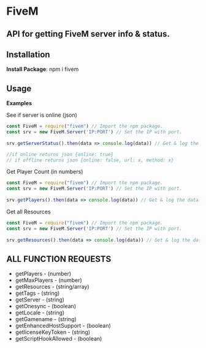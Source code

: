 # FiveM

## API for getting FiveM server info & status.

## Installation 
**Install Package**: npm i fivem

## Usage
**Examples**

See if server is online (json)
```js
const FiveM = require("fivem") // Import the npm package.
const srv = new FiveM.Server('IP:PORT') // Set the IP with port.
 
srv.getServerStatus().then(data => console.log(data)) // Get & log the data!

//if online returns json {online: true}
// if offline returns json {online: false, url: x, method: x}
```

Get Player Count (in numbers)
```js
const FiveM = require("fivem") // Import the npm package.
const srv = new FiveM.Server('IP:PORT') // Set the IP with port.
 
srv.getPlayers().then(data => console.log(data)) // Get & log the data!
```

Get all Resources
```js
const FiveM = require("fivem") // Import the npm package.
const srv = new FiveM.Server('IP:PORT') // Set the IP with port.
 
srv.getResources().then(data => console.log(data)) // Get & log the data!
```

## **ALL FUNCTION REQUESTS**
- getPlayers - (number)
- getMaxPlayers - (number)
- getResources - (string/array)
- getTags - (string)
- getServer - (string)
- getOnesync - (boolean)
- getLocale - (string)
- getGamename - (string)
- getEnhancedHostSupport - (boolean)
- getlicenseKeyToken - (string)
- getScriptHookAllowed - (boolean)

